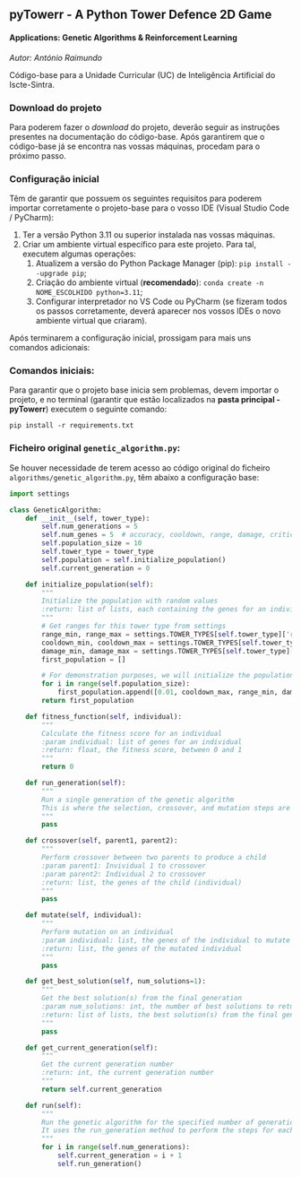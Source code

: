 ## pyTowerr - A Python Tower Defence 2D Game
#### Applications: Genetic Algorithms &amp; Reinforcement Learning
*Autor: António Raimundo*

Código-base para a Unidade Curricular (UC)
de Inteligência Artificial do Iscte-Sintra.

### Download do projeto
Para poderem fazer o _download_ do projeto, deverão seguir as instruções presentes na documentação do código-base. 
Após garantirem que o código-base já se encontra nas vossas máquinas, procedam para o
próximo passo.

### Configuração inicial
Têm de garantir que possuem os seguintes requisitos para poderem importar corretamente
o projeto-base para o vosso IDE (Visual Studio Code / PyCharm):
1. Ter a versão Python 3.11 ou superior instalada nas vossas máquinas.
2. Criar um ambiente virtual específico para este projeto. Para tal,
executem algumas operações:
   1. Atualizem a versão do Python Package Manager (pip): ``pip install --upgrade pip``;
   2. Criação do ambiente virtual (**recomendado**): ``conda create -n NOME_ESCOLHIDO python=3.11``;
   3. Configurar interpretador no VS Code ou PyCharm (se fizeram todos os passos corretamente, deverá aparecer nos vossos IDEs o novo ambiente virtual que criaram).

Após terminarem a configuração inicial, prossigam para mais uns comandos adicionais:

### Comandos iniciais:
Para garantir que o projeto base inicia sem problemas, devem importar o projeto, e no terminal 
(garantir que estão localizados na **pasta principal - pyTowerr**)
executem o seguinte comando:

``pip install -r requirements.txt``

### Ficheiro original `genetic_algorithm.py`:
Se houver necessidade de terem acesso ao código original do ficheiro `algorithms/genetic_algorithm.py`, têm abaixo a configuração base:
```python
import settings

class GeneticAlgorithm:
    def __init__(self, tower_type):
        self.num_generations = 5
        self.num_genes = 5  # accuracy, cooldown, range, damage, critical_chance
        self.population_size = 10
        self.tower_type = tower_type
        self.population = self.initialize_population()
        self.current_generation = 0

    def initialize_population(self):
        """
        Initialize the population with random values
        :return: list of lists, each containing the genes for an individual
        """
        # Get ranges for this tower type from settings
        range_min, range_max = settings.TOWER_TYPES[self.tower_type]['range']
        cooldown_min, cooldown_max = settings.TOWER_TYPES[self.tower_type]['cooldown']
        damage_min, damage_max = settings.TOWER_TYPES[self.tower_type]['damage']
        first_population = []

        # For demonstration purposes, we will initialize the population with the worst possible values
        for i in range(self.population_size):
            first_population.append([0.01, cooldown_max, range_min, damage_min, 0.0])  # Worst values
        return first_population

    def fitness_function(self, individual):
        """
        Calculate the fitness score for an individual
        :param individual: list of genes for an individual
        :return: float, the fitness score, between 0 and 1
        """
        return 0

    def run_generation(self):
        """
        Run a single generation of the genetic algorithm
        This is where the selection, crossover, and mutation steps are performed
        """
        pass

    def crossover(self, parent1, parent2):
        """
        Perform crossover between two parents to produce a child
        :param parent1: Invividual 1 to crossover
        :param parent2: Individual 2 to crossover
        :return: list, the genes of the child (individual)
        """
        pass

    def mutate(self, individual):
        """
        Perform mutation on an individual
        :param individual: list, the genes of the individual to mutate
        :return: list, the genes of the mutated individual
        """
        pass

    def get_best_solution(self, num_solutions=1):
        """
        Get the best solution(s) from the final generation
        :param num_solutions: int, the number of best solutions to return (default is 1). Use 6 for the final solution
        :return: list of lists, the best solution(s) from the final generation. It should return 6 solutions for the 6 towers
        """
        pass

    def get_current_generation(self):
        """
        Get the current generation number
        :return: int, the current generation number
        """
        return self.current_generation

    def run(self):
        """
        Run the genetic algorithm for the specified number of generations.
        It uses the run_generation method to perform the steps for each generation
        """
        for i in range(self.num_generations):
            self.current_generation = i + 1
            self.run_generation()

```